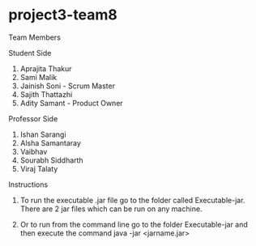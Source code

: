 # project3-team8

Team Members

Student Side

1. Aprajita Thakur
2. Sami Malik
3. Jainish Soni - Scrum Master
4. Sajith Thattazhi
5. Adity Samant - Product Owner

Professor Side

1. Ishan Sarangi
2. Alsha Samantaray
3. Vaibhav
4. Sourabh Siddharth
5. Viraj Talaty


Instructions

1. To run the executable .jar file go to the folder called Executable-jar.
There are 2 jar files which can be run on any machine.

2. Or to run from the command line go to the folder Executable-jar and then execute the command 
java -jar <jarname.jar>
